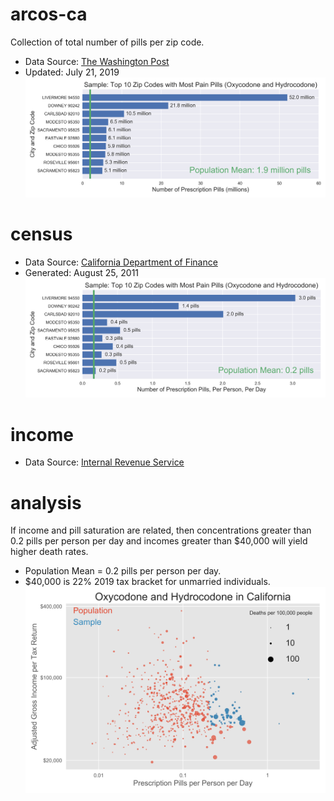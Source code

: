 # arcos-ca

Collection of total number of pills per zip code.
* Data Source: [The Washington Post](https://www.washingtonpost.com/graphics/2019/investigations/dea-pain-pill-database/#download-resources)
* Updated: July 21, 2019
![](arcos-ca/images/top10.png)

# census

* Data Source: [California Department of Finance](http://www.dof.ca.gov/Reports/Demographic_Reports/Census_2010/)
* Generated: August 25, 2011
![](census/images/top10-pills-per-person.png)

# income

* Data Source: [Internal Revenue Service](https://www.irs.gov/statistics/soi-tax-stats-individual-income-tax-statistics-zip-code-data-soi)

# analysis

If income and pill saturation are related, then concentrations greater than 0.2 pills per person per day and incomes greater than $40,000 will yield higher death rates.
* Population Mean = 0.2 pills per person per day.
* $40,000 is 22% 2019 tax bracket for unmarried individuals.
![](analysis/scatter-log-scale.png)
